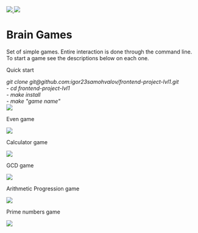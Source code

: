 <a href="https://codeclimate.com/github/codeclimate/codeclimate/maintainability">
  <img src="https://api.codeclimate.com/v1/badges/a99a88d28ad37a79dbf6/maintainability" />
</a>
<a href="https://github.com/igor23samohvalov/frontend-project-lvl1/actions/workflows/github-actions-demo.yml">
  <img src="https://github.com/igor23samohvalov/frontend-project-lvl1/actions/workflows/github-actions-demo.yml/badge.svg" />
</a>
<h1>Brain Games</h1>
<p>Set of simple games. Entire interaction is done through the command line. To start a game see the descriptions below on each one.</p>
<p>Quick start</p>
<i>git clone git@github.com:igor23samohvalov/frontend-project-lvl1.git</i><br>
<i> - cd frontend-project-lvl1</i><br>
<i> - make install</i><br>
<i> - make "game name"</i><br>
<a href="https://asciinema.org/a/VjMIGcTfjnHD5rdlDhqBZzUKQ">
  <img src="https://asciinema.org/a/VjMIGcTfjnHD5rdlDhqBZzUKQ.svg" />
</a>
<p>Even game</p>
<a href="https://asciinema.org/a/Xk6F6iTJMf6plOd9lR8fzW3dr" target="_blank">
  <img src="https://asciinema.org/a/Xk6F6iTJMf6plOd9lR8fzW3dr.svg" />
</a>
<p>Calculator game</p>
<a href="https://asciinema.org/a/iqARhfkF25kFniOLpcChNSlbD" target="_blank">
  <img src="https://asciinema.org/a/iqARhfkF25kFniOLpcChNSlbD.svg" />
</a>
<p>GCD game</p>
<a href="https://asciinema.org/a/eft2slxCXGS5tpd8iSHj4YVkO" target="_blank">
  <img src="https://asciinema.org/a/eft2slxCXGS5tpd8iSHj4YVkO.svg" />
</a>
<p>Arithmetic Progression game</p>
<a href="https://asciinema.org/a/vQfhHXESs7I6EIIRQJy2ScOwh" target="_blank">
  <img src="https://asciinema.org/a/vQfhHXESs7I6EIIRQJy2ScOwh.svg" />
</a>
<p>Prime numbers game</p>
<a href="https://asciinema.org/a/AkeKEl8sN4ffTp3ozZQ5Dup2o" target="_blank">
  <img src="https://asciinema.org/a/AkeKEl8sN4ffTp3ozZQ5Dup2o.svg" />
</a>